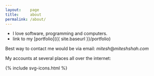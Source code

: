```yaml
---
layout:    page
title:     about
permalink: /about/
---
```


* I love software, programming and computers.
* link to my [portfolio]({{ site.baseurl }}/portfolio)

Best way to contact me would be via email: <i class="sakura-blossom">mitesh</i>@<i class="sakura-fade">miteshshah.com</i>

My accounts at several places all over the internet:

<link rel="stylesheet" href="{{ site.baseurl }}/assets/css/svg-icons.css">

<footer class="profile-icon-wrapper">
    <nav class="profile-icons">
        {% include svg-icons.html %}
    </nav>
</footer>
